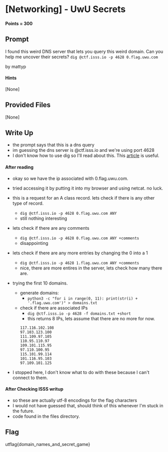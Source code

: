 # \[Networking\] - UwU Secrets

#### Points = 300

## Prompt

I found this weird DNS server that lets you query this weird domain. Can you help me uncover their secrets? `dig @ctf.isss.io -p 4628 0.flag.uwu.com`

by mattyp

#### Hints
\[None\]

## Provided Files

\[None\]

## Write Up

- the prompt says that this is a dns query
- im guessing the dns server is @ctf.isss.io and we're using port 4628
- I don't know how to use dig so I'll read about this. This <a href="https://www.howtogeek.com/663056/how-to-use-the-dig-command-on-linux/">article</a> is useful.

#### After reading

- okay so we have the ip associated with 0.flag.uwu.com.
- tried accessing it by putting it into my browser and using netcat. no luck.
- this is a request for an A class record. lets check if there is any other type of record.
	- `dig @ctf.isss.io -p 4628 0.flag.uwu.com ANY`
	- still nothing interesting
- lets check if there are any comments
	- `dig @ctf.isss.io -p 4628 0.flag.uwu.com ANY +comments`
	- disappointing
- lets check if there are any more entries by changing the 0 into a 1
	- `dig @ctf.isss.io -p 4628 1.flag.uwu.com ANY +comments`
	- nice, there are more entires in the server, lets check how many there are.
- trying the first 10 domains.
	- generate domains: 
		- `python3 -c "for i in range(0, 11): print(str(i) + '.flag.uwu.com')" > domains.txt`
	- check if there are associated IPs
		- `dig @ctf.isss.io -p 4628 -f domains.txt +short`
		- this returns 8 IPs, lets assume that there are no more for now.
		```
		117.116.102.108
		97.103.123.100
		111.109.97.105
		110.95.110.97
		109.101.115.95
		97.110.100.95
		115.101.99.114
		101.116.95.103
		97.109.101.125
		```

- I stopped here, I don't know what to do with these because I can't connect to them.

#### After Checking ISSS writup

- so these are actually utf-8 encodings for the flag characters
- I would not have guessed that, should think of this whenever I'm stuck in the future.
- code found in the files directory.
		
## Flag

utflag{domain_names_and_secret_game}
